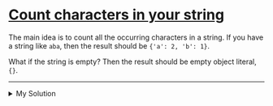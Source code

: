 # [Count characters in your string](https://www.codewars.com/kata/52efefcbcdf57161d4000091)

The main idea is to count all the occurring characters in a string. If you have a string like `aba`, then the result
should be `{'a': 2, 'b': 1}`.

What if the string is empty? Then the result should be empty object literal, `{}`.

---

<details><summary>My Solution</summary>

```js
function count(string) {
  // 1. Create an empty object {}
  // 2. Use character as key, count as value
  // 3. Go trhough each character in the givin string, ++count if already exist or initialize it (count = 1)
  return [...string].reduce((a, b) => {
    a[b] ? a[b]++ : (a[b] = 1)

    return a
  }, {})
}
```

</details>
